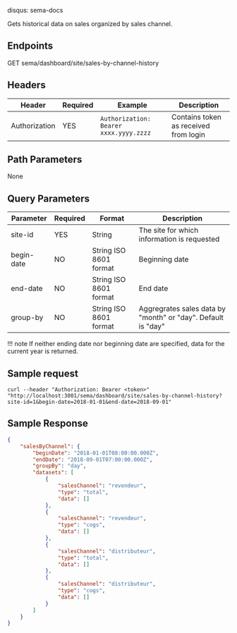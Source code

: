 disqus: sema-docs

Gets historical data on sales organized by sales channel.

## Endpoints

<span class="status-macro aui-lozenge conf-macro output-inline get-method">GET</span> sema/dashboard/site/sales-by-channel-history

## Headers

| Header | Required | Example | Description
| ------ | -------- | ------- | -----------
| Authorization | YES | `Authorization: Bearer xxxx.yyyy.zzzz` | Contains token as received from login


## Path Parameters
None

## Query Parameters
| Parameter | Required | Format	| Description
| --------- | -------- | ------ | -----------
| site-id | YES | String | The site for which information is requested
| begin-date | NO | String ISO 8601 format | Beginning date
| end-date | NO	| String ISO 8601 format | End date
| group-by | NO | String ISO 8601 format | Aggregrates sales data by "month" or "day". Default is "day"

!!! note
    If neither ending date nor beginning date are specified, data for the current year is returned.

## Sample request
```
curl --header "Authorization: Bearer <token>" "http://localhost:3001/sema/dashboard/site/sales-by-channel-history?site-id=1&begin-date=2018-01-01&end-date=2018-09-01"
```

## Sample Response
```json
{
    "salesByChannel": {
        "beginDate": "2018-01-01T08:00:00.000Z",
        "endDate": "2018-09-01T07:00:00.000Z",
        "groupBy": "day",
        "datasets": [
            {
                "salesChannel": "revendeur",
                "type": "total",
                "data": []
            },
            {
                "salesChannel": "revendeur",
                "type": "cogs",
                "data": []
            },
            {
                "salesChannel": "distributeur",
                "type": "total",
                "data": []
            },
            {
                "salesChannel": "distributeur",
                "type": "cogs",
                "data": []
            }
        ]
    }
}
```